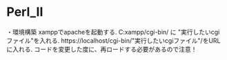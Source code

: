 # Perl_II

・環境構築
xamppでapacheを起動する.
C:xampp/cgi-bin/ に "実行したいcgiファイル"を入れる.
https://localhost/cgi-bin/"実行したいcgiファイル"/をURLに入れる.
コードを変更した度に、再ロードする必要があるので注意！
